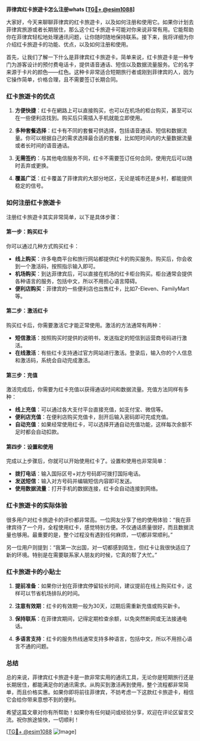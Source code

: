 **菲律宾红卡旅遊卡怎么注册whats [[TG💪+ @esim1088](https://t.me/s/esim1088)]**

大家好，今天来聊聊菲律宾的红卡旅遊卡，以及如何注册和使用它。如果你计划去菲律宾旅游或者长期居住，那么这个红卡旅遊卡可能对你来说非常有用。它能帮助你在菲律宾轻松地处理通讯问题，让你随时随地保持联系。接下来，我将详细为你介绍红卡旅遊卡的功能、优点，以及如何注册和使用。

首先，让我们了解一下什么是菲律宾红卡旅遊卡。简单来说，红卡旅遊卡是一种专门为游客设计的预付费电话卡，提供语音通话、短信以及数据流量服务。它的名字来源于卡片的颜色——红色。这种卡非常适合短期旅行者或刚到菲律宾的人，因为它操作简单，价格合理，且不需要签订长期合同。

### **红卡旅遊卡的优点**

1. **方便快捷**：红卡在網路上可以直接购买，也可以在机场的柜台购买，甚至可以在一些便利店找到。购买后只需插入手机就能立即使用。
   
2. **多种套餐选择**：红卡有不同的套餐可供选择，包括语音通话、短信和数据流量。你可以根据自己的需求选择最合适的套餐，比如短时间内的大量数据流量或者长时间的语音通话。

3. **无需签约**：与其他电信服务不同，红卡不需要签订任何合同，使用完后可以随时丢弃或更换。

4. **覆盖广泛**：红卡覆盖了菲律宾的大部分地区，无论是城市还是乡村，都能提供稳定的信号。

### **如何注册红卡旅遊卡**

注册红卡旅遊卡其实非常简单，以下是具体步骤：

#### **第一步：购买红卡**
你可以通过几种方式购买红卡：
- **线上购买**：许多电商平台和旅行网站都提供红卡的购买服务。购买后，你会收到一个激活码，按照指示输入即可。
- **机场购买**：到达菲律宾后，可以直接在机场的红卡柜台购买。柜台通常会提供各种语言的服务，包括中文，所以不用担心语言障碍。
- **便利店购买**：菲律宾的一些便利店也出售红卡，比如7-Eleven、FamilyMart等。

#### **第二步：激活红卡**
购买红卡后，你需要激活它才能正常使用。激活的方法通常有两种：
- **短信激活**：按照购买时提供的说明书，发送指定的短信到运营商号码进行激活。
- **在线激活**：有些红卡支持通过官方网站进行激活。登录后，输入你的个人信息和激活码，系统会自动完成激活。

#### **第三步：充值**
激活完成后，你需要为红卡充值以获得通话时间和数据流量。充值方法同样有多种：
- **线上充值**：可以通过各大支付平台直接充值，如支付宝、微信等。
- **便利店充值**：在便利店购买充值卡，刮开后输入密码即可完成充值。
- **自动充值**：如果经常使用红卡，可以选择开通自动充值功能，这样每次余额不足时都会自动扣款。

#### **第四步：设置和使用**
完成以上步骤后，你就可以开始使用红卡了。设置和使用也非常简单：
- **拨打电话**：输入国际区号+对方号码即可拨打国际电话。
- **发送短信**：输入对方号码并编辑短信内容即可发送。
- **使用数据流量**：打开手机的数据连接，红卡会自动连接到网络。

### **红卡旅遊卡的实际体验**

很多用户对红卡旅遊卡的评价都非常高。一位网友分享了他的使用体验：“我在菲律宾待了一个月，全程使用红卡，感觉特别方便。不仅通话质量很好，而且数据流量也够用。最重要的是，整个过程没有遇到任何麻烦，一切都非常顺利。”

另一位用户则提到：“我第一次出国，对一切都感到陌生，但红卡让我很快适应了新的环境。特别是在需要联系家人朋友的时候，它真的帮了大忙。”

### **红卡旅遊卡的小贴士**

1. **提前准备**：如果你计划在菲律宾停留较长时间，建议提前在线上购买红卡，这样可以节省机场排队的时间。
   
2. **注意有效期**：红卡的有效期一般为30天，过期后需重新充值或购买新卡。

3. **保持联系**：在菲律宾期间，记得定期检查余额，以免突然断网或无法接通电话。

4. **多语言支持**：红卡的服务热线通常支持多种语言，包括中文，所以不用担心语言不通的问题。

### **总结**

总的来说，菲律宾红卡旅遊卡是一款非常实用的通讯工具，无论你是短期旅行还是长期居住，都能满足你的通讯需求。从购买到激活再到使用，整个流程都非常简单，而且价格实惠。如果你即将前往菲律宾，不妨考虑一下这款红卡旅遊卡，相信它会给你带来意想不到的便利。

希望这篇文章对你有所帮助！如果你有任何疑问或经验分享，欢迎在评论区留言交流。祝你旅途愉快，一切顺利！

[[TG💪+ @esim1088](https://t.me/s/esim1088) ![Image](https://i.postimg.cc/4NQfJmqS/Snipaste-2025-05-13-00-14-12.png)]